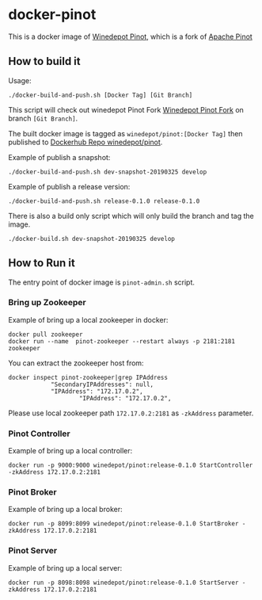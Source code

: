 <!--

    Licensed to the Apache Software Foundation (ASF) under one
    or more contributor license agreements.  See the NOTICE file
    distributed with this work for additional information
    regarding copyright ownership.  The ASF licenses this file
    to you under the Apache License, Version 2.0 (the
    "License"); you may not use this file except in compliance
    with the License.  You may obtain a copy of the License at

      http://www.apache.org/licenses/LICENSE-2.0

    Unless required by applicable law or agreed to in writing,
    software distributed under the License is distributed on an
    "AS IS" BASIS, WITHOUT WARRANTIES OR CONDITIONS OF ANY
    KIND, either express or implied.  See the License for the
    specific language governing permissions and limitations
    under the License.

-->
# docker-pinot
This is a docker image of [Winedepot Pinot](https://github.com/winedepot/pinot), which is a fork of [Apache Pinot](https://pinot.apache.org/)

## How to build it

Usage:

```SHELL
./docker-build-and-push.sh [Docker Tag] [Git Branch]
```

This script will check out winedepot Pinot Fork [Winedepot Pinot Fork](https://github.com/winedepot/pinot) on branch `[Git Branch]`.

The built docker image is tagged as `winedepot/pinot:[Docker Tag]` then published to [Dockerhub Repo winedepot/pinot](https://hub.docker.com/r/winedepot/pinot). 

Example of publish a snapshot:
```SHELL
./docker-build-and-push.sh dev-snapshot-20190325 develop
```

Example of publish a release version:
```SHELL
./docker-build-and-push.sh release-0.1.0 release-0.1.0
```

There is also a build only script which will only build the branch and tag the image.
```SHELL
./docker-build.sh dev-snapshot-20190325 develop
```

## How to Run it

The entry point of docker image is `pinot-admin.sh` script.

### Bring up Zookeeper
Example of bring up a local zookeeper in docker:
```SHELL
docker pull zookeeper
docker run --name  pinot-zookeeper --restart always -p 2181:2181  zookeeper
```
You can extract the zookeeper host from:
```SHELL
docker inspect pinot-zookeeper|grep IPAddress
            "SecondaryIPAddresses": null,
            "IPAddress": "172.17.0.2",
                    "IPAddress": "172.17.0.2",
```
Please use local zookeeper path `172.17.0.2:2181` as `-zkAddress` parameter.

### Pinot Controller
Example of bring up a local controller:
```SHELL
docker run -p 9000:9000 winedepot/pinot:release-0.1.0 StartController -zkAddress 172.17.0.2:2181
```

### Pinot Broker
Example of bring up a local broker:
```SHELL
docker run -p 8099:8099 winedepot/pinot:release-0.1.0 StartBroker -zkAddress 172.17.0.2:2181
```

### Pinot Server
Example of bring up a local server:
```SHELL
docker run -p 8098:8098 winedepot/pinot:release-0.1.0 StartServer -zkAddress 172.17.0.2:2181
```
